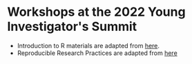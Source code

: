 # Workshops at the 2022 Young Investigator's Summit

- Introduction to R materials are adapted from [here](https://github.com/AlexsLemonade/training-modules/tree/master/intro-to-R-tidyverse).
- Reproducible Research Practices are adapted from [here](https://github.com/AlexsLemonade/reproducible-research/)
